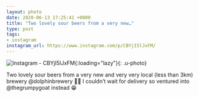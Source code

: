 ```yaml
---
layout: photo
date: 2020-06-13 17:25:41 +0000
title: "Two lovely sour beers from a very new…"
type: post
tags:
- instagram
instagram_url: https://www.instagram.com/p/CBYjI5lJxFM/
---
```


![Instagram - CBYjI5lJxFM](https://colinseymour.co.uk/img/CBYjI5lJxFM.jpg){:loading="lazy"}{: .u-photo}

Two lovely sour beers from a very new and very very local (less than 3km) brewery @dolphinbrewery 👏👏 I couldn’t wait for delivery so ventured into @thegrumpygoat instead 😁
